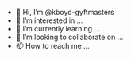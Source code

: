 - 👋 Hi, I’m @kboyd-gyftmasters
- 👀 I’m interested in ...
- 🌱 I’m currently learning ...
- 💞️ I’m looking to collaborate on ...
- 📫 How to reach me ...

<!---
kboyd-gyftmasters/kboyd-gyftmasters is a ✨ special ✨ repository because its `README.md` (this file) appears on your GitHub profile.
You can click the Preview link to take a look at your changes.
--->

